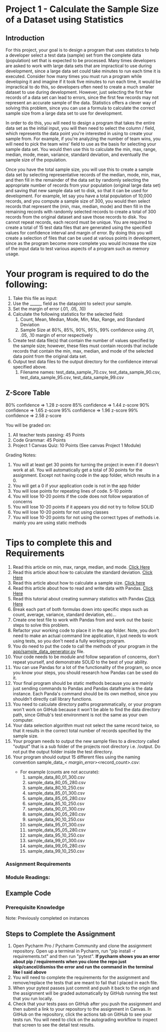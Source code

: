# Project 1 - Calculate the Sample Size of a Dataset using Statistics

## Introduction

For this project, your goal is to design a program that uses statistics to help a developer select a test data (sample)
set from the complete data (population) set that is expected to be processed. Many times developers are asked to work
with large data sets that are impractical to use during development, since a large data set could take minutes to run
each time it is executed. Consider how many times you must run a program while developing it and imagine if it took five
minutes to run each time, it would be impractical to do this, so developers often need to create a much smaller dataset
to use during development. However, just selecting the first few records of a data set can lead to errors, since the
first few records may not represent an accurate sample of the data. Statistics offers a clever way of solving this
problem, since you can use a formula to calculate the correct sample size from a large data set to use for development.

In order to do this, you will need to design a program that takes the entire data set as the initial input, you will
then need to select the column / field, which represents the data point you're interested in using to create your sample
from. For example, if you're analyzing the number of team wins, you will need to pick the team wins' field to use as the
basis for selecting your sample data set. You would then use this to calculate the min, max, range, median, mode, mean,
variance, standard deviation, and eventually the sample size of the population.

Once you have the total sample size, you will use this to create a sample data set by selecting representative records
of the median, mode, min, max, and then fill in the remainder of the data set by randomly selecting the appropriate
number of records from your population (original large data set) and saving that new sample data set to disk, so that it
can be used for development. For example, let say you have a total population of 10,000 records, and you compute a
sample size of 300, you would then select records that represent the  (min, max, median, mode) and then fill in the
remaining records with randomly selected records to create a total of 300 records from the original dataset and save
those records to disk. You cannot repeat records, each record must be unique. You are required to create a total of 15
test data files that are generated using the specified values for confidence interval and margin of error. By doing this
you will create a selection of files that can be used at various points in development, since as the program become more
complete you would increase the size of the input data to test various aspects of a program such as memory usage.

# Your program is required to do the following:

1. Take this file as input:
2. Use the ______ field as the datapoint to select your sample.
3. Set the margin of error (.01, .05, .10)
4. Calculate the following statistics for the selected field:
    1. Count, Mean, Median, Mode, Min, Max, Range, and Standard Deviation
    2. Sample Size at 80%, 85%, 90%, 95%, 99% confidence using .01, .05, .10 margin of error respectively
5. Create test data file(s) that contain the number of values specified by the sample size; however, these files must
   contain records that include records that contain the min, max, median, and mode of the selected data point from the
   original data set.
6. Output test data files to the output directory for the confidence interval specified above.
    1. Filename names: test_data_sample_70.csv, test_data_sample_90.csv, test_data_sample_95.csv,
       test_data_sample_99.csv

## Z-Score Table

80% confidence => 1.28 z-score
85% confidence => 1.44 z-score
90% confidence => 1.65 z-score
95% confidence => 1.96 z-score
99% confidence => 2.58 z-score

You will be graded on:

1. All teacher tests passing: 45 Points
2. Code Grammar: 45 Points
3. Project 1 Canvas Quiz: 10 Points (See canvas Project 1 Module)

Grading Notes:

1. You will at least get 30 points for turning the project in even if it doesn't work at all. You will automatically get
   a total of 30 points for the assignment.  Except not having code in the app folder, which results in a 0.
2. You will get a 0 if your application code is not in the app folder
3. You will lose points for repeating lines of code. 5-10 points
4. You will lose 10-20 points if the code does not follow separation of concerns
5. You will lose 10-20 points if it appears you did not try to follow SOLID
6. You will lose 10-20 points for not using classes 
7. You will lose 10-20 points for not using the correct types of methods i.e. mainly you are using static methods

# Tips to complete this and Requirements

1. Read this article on min, max, range, median, and
   mode. [Click Here](https://www.ucd.ie/msc/t4media/Mean%20and%20Standard%20Deviation.pdf)
2. Read this article about how to calculate the standard
   deviation. [Click Here](https://www.wikihow.com/Calculate-Standard-Deviation)
3. Read this article about how to calculate a sample size.  [Click here](https://www.wikihow.com/Calculate-Sample-Size)
4. Read this article about how to read and write data with
   Pandas. [Click Here](https://pandas.pydata.org/pandas-docs/stable/getting_started/intro_tutorials/02_read_write.html#min-tut-02-read-write)
5. Read this tutorial about creating summary statistics with
   Pandas [Click Here](https://pandas.pydata.org/pandas-docs/stable/getting_started/intro_tutorials/06_calculate_statistics.html#min-tut-06-stats)
6. Break each part of both formulas down into specific steps such as count, average, variance, standard deviation,
   etc...
7. Create one test file to work with Pandas from and work out the basic steps to solve this problem.
8. Refactor your working code to place it in the app folder. Note, you don't need to make an actual command line
   application, it just needs to work using tests, so you don't need a fully working program.
9. You do need to put the code to call the methods of your program in
   the [app/sample_data_generator.py](app/sample_data_generator.py) file.
10. Your code needs to be module and follow separation of concerns, don't repeat yourself, and demonstrate SOLID to the
    best of your ability.
11. You can use Pandas for a lot of the functionality of the program, so once you know your steps, you should research
    how Pandas can be used do it.
12. Your final program should be static methods because you are mainly just sending commands to Pandas and Pandas
    dataframe is the data instance. Each Panda's command should be its own method, since you shouldn't directly call
    library functions.
13. You need to calculate directory paths programmatically, or your program won't work on GitHub because it won't be
    able
    to find the data directory path, since Github's test environment is not the same as your own computer.
14. Your data selection algorithm must not select the same record twice, so that it results in the correct total number
    of records specified by the sample size.
15. Your program needs to output the new sample files to a directory called "output" that is a sub folder of the
    projects root directory i.e. <project directory>/output. Do not put the output folder inside the test directory.
16. Your program should output 15 different files using the naming convention sample_data_<confidence interval>_<
    margin_error>_<record_count>.csv:
    * For example (counts are not accurate):
        1. sample_data_80_01_300.csv
        2. sample_data_80_05_280.csv
        3. sample_data_80_10_250.csv
        4. sample_data_85_01_300.csv
        5. sample_data_85_05_280.csv
        6. sample_data_85_10_250.csv
        7. sample_data_90_01_300.csv
        8. sample_data_90_05_280.csv
        9. sample_data_90_10_250.csv
        10. sample_data_95_01_300.csv
        11. sample_data_95_05_280.csv
        12. sample_data_95_10_250.csv
        13. sample_data_99_01_300.csv
        14. sample_data_99_05_280.csv
        15. sample_data_99_10_250.csv

### Assignment Requirements

### Module Readings:

## Example Code

### Prerequisite Knowledge

Note: Previously completed on instances

## Steps to Complete the Assignment

1. Open Pycharm Pro / Pycharm Community and clone the assignment repository. Open up a terminal in Pycharm, run "pip
   install -r requirements.txt" and then run "pytest".  **If pycharm shows you an error about pip / requirements when
   you clone the repo just skip/cancel/dismiss the error and run the command in the terminal like I said above**
2. You will need to complete the requirements for the assignment and remove/replace the tests that are meant to fail
   that I placed in each file.
3. When your pytest passes just commit and push it back to the origin and the assignment will be graded automatically by
   GitHub running the test that you run locally.
4. Check that your tests pass on GitHub after you push the assignment and then submit a link to your repository to the
   assignment in Canvas. In GitHub on the repository, click the actions tab on GitHub to see your tests run. You will
   need to click on the autograding workflow to inspect that screen to see the detail test results.


